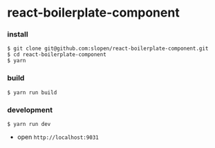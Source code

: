 # react-boilerplate-component


### install

```
$ git clone git@github.com:slopen/react-boilerplate-component.git
$ cd react-boilerplate-component
$ yarn
```

### build

```
$ yarn run build
```

### development

```
$ yarn run dev
```

* open `http://localhost:9031`
